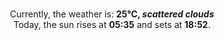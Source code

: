 <p  align="center"><br/>Currently, the weather is: <b> 25°C, <i>scattered clouds</i></b></br>Today, the sun rises at <b>05:35</b> and sets at <b>18:52</b>.</p>